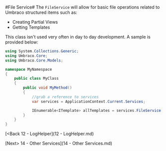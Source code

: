 #File Service#
The `FileService` will allow for basic file operations related to Umbraco structured items such as:

* Creating Partial Views
* Getting Templates

This class isn't used very often in day to day development.  A sample is provided below:

```c#
using System.Collections.Generic;
using Umbraco.Core;
using Umbraco.Core.Models;

namespace MyNamespace
{
    public class MyClass
    {
        public void MyMethod()
        {
            //grab a reference to services
            var services = ApplicationContext.Current.Services;

            IEnumerable<ITemplate> allTemplates = services.FileService.GetTemplates();
        }
    }
}
```

[<Back 12 - LogHelper](12 - LogHelper.md)

[Next> 14 - Other Services](14 - Other Services.md)
